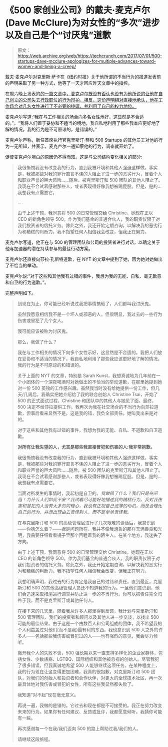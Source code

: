 # 《500 家创业公司》的戴夫·麦克卢尔(Dave McClure)为对女性的“多次”进步以及自己是个“讨厌鬼”道歉

> 原文：<https://web.archive.org/web/https://techcrunch.com/2017/07/01/500-startups-dave-mcclure-apologizes-for-multiple-advances-toward-women-and-being-a-creep/>

戴夫·麦克卢尔对克里斯·萨卡在《纽约时报》关于他所谓的不当行为的报道发表前的声明采取了另一种方式，他等了一天才回应昨天文章中的指控。

在周六晚上发表的[的一篇文章中，麦克卢尔既没有否认也没有为他所说的让他在自己创立的公司失去行政职位的行为辩护。相反，这份声明相对直接地承认，他在工作场合对几名女性进行了不必要的挑逗，并利用了自己的权力地位。](https://web.archive.org/web/20230331040539/https://500hats.com/im-a-creep-i-m-sorry-d2c13e996ea0)

麦克卢尔写道:“我在与工作相关的场合向多名女性示好，这显然是不合适的。”。“我将人们置于妥协和不适当的境地，我自私地利用了那些我本应更好地了解的情况。我的行为是不可原谅的，是错误的。”

麦克卢尔声称，新任首席执行官克里斯汀·蔡和 500 Startups 的其他员工对他的行为一无所知，并表示，麦克卢尔一通知蔡他的行为，调查就开始了。

促使麦克卢尔坦白的原因仍不得而知。这是与公司结构变化相关的部分:

> 我很惭愧我没有改变我的行为，直到我被环境和其他人强迫这样做。事实是，我被那些对我的罪行直言不讳的人阻止了进一步的恶劣行为，冒着个人和职业声誉的巨大风险……随后，被克里斯汀和 500 团队的其他人阻止了。我现在不会试着感谢那些人，或者表现得好像我想被踢屁股。但是，是的…我想我有点需要它。
> 
> ….
> 
> 由于上述干预，我同意将 500 的日常管理交给 Christine，她现在正以 CEO 的新角色领导 500。作为我们基金的普通合伙人，我的职责仅限于对我们投资者的信托义务。除此之外，我还开始定期咨询，以解决我的恶劣行为和糟糕的判断力。我不指望任何人相信我会改变，但我正在努力。

麦克卢尔写道，他正在与 500 的管理团队和公司的投资者进行对话，以确定关于他与加速器的潜在持续参与的最佳行动方案。

麦克卢尔还直接向莎拉·孔斯特道歉，在 NYT 的文章中提到了她，因为她对她做出了不恰当的举动。

麦克卢尔说:“对于这些和其他我有过错的事件，我想为我的无能、自私、毫无歉意和自卫的行为道歉。”。

完整声明如下。

> 到现在为止，你可能已经听说过我把事情搞砸了，人们都叫我讨厌鬼。
> 
> 虽然我愿意相信我不是一个坏人或邪恶的人，但很明显，我过去的一些行为伤害或冒犯了几个女人。
> 
> 我可能应该被称为讨厌鬼。
> 
> 那么，我做了什么？
> 
> 我在与工作相关的情况下向多个女性示好，这显然是不合适的。我把人们放在妥协和不适当的情况下，我自私地利用了那些我应该更好地了解的情况。我的行为是不可原谅的和错误的。
> 
> 关于上面的 NYT 的文章，特别是 Sarah Kunst，我想真诚地为几年前在一个小团体的一个深夜喝酒时对她做出的不恰当的举动道歉，在那里她提到她对一份 500 英镑的工作感兴趣。虽然我当时没有给她提供一份工作，但几天/几周后，我确实把她介绍给了我的联合创始人 Christine Tsai，开始了 500 的正式面试过程，Christine 和团队中的其他人与她见了面。最终，500 决定不给莎拉提供工作。我再次为我在社交场合的不当行为向莎拉道歉，但事后看来显然不是。这是我的错，我负全部责任。她叫我出来是对的。
> 
> 对于这些和其他我有过错的事件，我想为我的无能、自私、不道歉和自卫道歉。
> 
> **对所有让我失望的人，尤其是那些我直接冒犯和伤害的人:我非常抱歉。**
> 
> 我很惭愧我没有改变我的行为，直到我被环境和其他人强迫这样做。事实是，我被那些对我的罪行直言不讳的人阻止了进一步的恶劣行为，冒着个人和职业声誉的巨大风险……随后，被 500 团队的克里斯汀和其他人阻止了。我现在不会试着感谢那些人，或者表现得好像我想被踢屁股。但是，是的…我想我有点需要它。
> 
> 当面对所发生的事情时，我起初是自卫的。*我做错了什么？我们只是在闲逛！为什么人们如此不安？我试着尽可能好地描述我的糟糕行为。我对我伤害和冒犯的人没有太多的同理心，我没有正视自己浅薄的动机，而是合理化自己的行为，并想出理由去责怪别人，而不是单单责怪我。*
> 
> 在与克里斯汀和 500 的高级管理层进行了几次艰难的谈话后，我意识到——你猜怎么着？——*我*是问题所在。我并不像我想象的那样充满善良和光明，我需要仔细看看镜子里那个回瞪着我的陌生人。在某个地方，我迷失了方向。
> 
> 由于上述干预，我同意将 500 的日常管理交给 Christine，她现在正以 CEO 的新角色领导 500。作为我们基金的普通合伙人，我的职责仅限于对我们投资者的信托义务。除此之外，我还开始定期咨询，以解决我的恶劣行为和糟糕的判断力。我不指望任何人相信我会改变，但我正在努力。
> 
> 我想明确声明，我过去的行为肯定是我自己的过错和责任。直到最近，克里斯汀和 500 的其他高级管理人员还不知道我的行为。一旦他们意识到，他们会迅速采取措施进行调查并防止进一步的不当行为。你可以把责任完全归咎于我，而不是克里斯汀或其他任何人。
> 
> 在接下来的几天里，随着我从许多人那里得到反馈，我计划与克里斯汀和 500 管理团队、我们的投资者和顾问以及其他人进一步交谈，以找出 500 可能的最佳结果。由于这是一个由数百人和公司组成的团体，我不希望我的个人利益盖过对他们(而不是我)最有利的东西。我也意识到 500 人之外的许多人——包括那些我伤害或冒犯过的人——也有强烈的意见，我会尽力倾听。
> 
> 撇开我个人的失败不谈，500 强长期以来一直支持多样化的企业家群体，包括女性、少数族裔、LGTBQ、国际组织和其他被忽视的创始人。尽管我犯了很多错误，但我真诚地希望 500 人能够继续这项任务。在某种程度上，我的行为现在让这变得更加困难，我真的很抱歉，对克里斯汀和 500 团队，对我们的创始人和投资者和合作伙伴，对更大的全球技术社区，再一次最具体地对我伤害或冒犯的女性，所有这些我显然都失败了。
> 
> 我知道“对不起”现在毫无意义。
> 
> 再说一遍，我做的是错的。它过去和现在都是不可接受的。我正在努力改变未来的行为。如果你有任何建议、反馈或批评，我都愿意倾听。我猜你可能有一些。
> 
> 再次感谢每一个在我/我们迈向 500 的路上帮助过我/我们的人。
> 
> 请继续这段旅程。